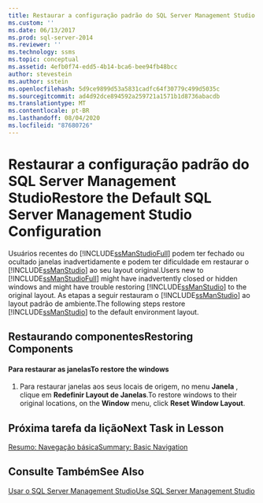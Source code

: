 ```yaml
---
title: Restaurar a configuração padrão do SQL Server Management Studio | Microsoft Docs
ms.custom: ''
ms.date: 06/13/2017
ms.prod: sql-server-2014
ms.reviewer: ''
ms.technology: ssms
ms.topic: conceptual
ms.assetid: 4efb0f74-edd5-4b14-bca6-bee94fb48bcc
author: stevestein
ms.author: sstein
ms.openlocfilehash: 5d9ce9899d53a5831cadfc64f30779c499d5035c
ms.sourcegitcommit: ad4d92dce894592a259721a1571b1d8736abacdb
ms.translationtype: MT
ms.contentlocale: pt-BR
ms.lasthandoff: 08/04/2020
ms.locfileid: "87680726"
---
```

# <a name="restore-the-default-sql-server-management-studio-configuration"></a><span data-ttu-id="7cee7-102">Restaurar a configuração padrão do SQL Server Management Studio</span><span class="sxs-lookup"><span data-stu-id="7cee7-102">Restore the Default SQL Server Management Studio Configuration</span></span>
  <span data-ttu-id="7cee7-103">Usuários recentes do [!INCLUDE[ssManStudioFull](../../includes/ssmanstudiofull-md.md)] podem ter fechado ou ocultado janelas inadvertidamente e podem ter dificuldade em restaurar o [!INCLUDE[ssManStudio](../../includes/ssmanstudio-md.md)] ao seu layout original.</span><span class="sxs-lookup"><span data-stu-id="7cee7-103">Users new to [!INCLUDE[ssManStudioFull](../../includes/ssmanstudiofull-md.md)] might have inadvertently closed or hidden windows and might have trouble restoring [!INCLUDE[ssManStudio](../../includes/ssmanstudio-md.md)] to the original layout.</span></span> <span data-ttu-id="7cee7-104">As etapas a seguir restauram o [!INCLUDE[ssManStudio](../../includes/ssmanstudio-md.md)] ao layout padrão de ambiente.</span><span class="sxs-lookup"><span data-stu-id="7cee7-104">The following steps restore [!INCLUDE[ssManStudio](../../includes/ssmanstudio-md.md)] to the default environment layout.</span></span>  
  
## <a name="restoring-components"></a><span data-ttu-id="7cee7-105">Restaurando componentes</span><span class="sxs-lookup"><span data-stu-id="7cee7-105">Restoring Components</span></span>  
  
#### <a name="to-restore-the-windows"></a><span data-ttu-id="7cee7-106">Para restaurar as janelas</span><span class="sxs-lookup"><span data-stu-id="7cee7-106">To restore the windows</span></span>  
  
1.  <span data-ttu-id="7cee7-107">Para restaurar janelas aos seus locais de origem, no menu **Janela** , clique em **Redefinir Layout de Janelas**.</span><span class="sxs-lookup"><span data-stu-id="7cee7-107">To restore windows to their original locations, on the **Window** menu, click **Reset Window Layout**.</span></span>  
  
## <a name="next-task-in-lesson"></a><span data-ttu-id="7cee7-108">Próxima tarefa da lição</span><span class="sxs-lookup"><span data-stu-id="7cee7-108">Next Task in Lesson</span></span>  
 [<span data-ttu-id="7cee7-109">Resumo: Navegação básica</span><span class="sxs-lookup"><span data-stu-id="7cee7-109">Summary: Basic Navigation</span></span>](lesson-1-9-summary-basic-navigation.md)  
  
## <a name="see-also"></a><span data-ttu-id="7cee7-110">Consulte Também</span><span class="sxs-lookup"><span data-stu-id="7cee7-110">See Also</span></span>  
 [<span data-ttu-id="7cee7-111">Usar o SQL Server Management Studio</span><span class="sxs-lookup"><span data-stu-id="7cee7-111">Use SQL Server Management Studio</span></span>](../sql-server-management-studio-ssms.md)  
  
  
